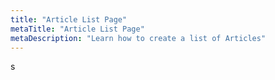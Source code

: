 ```yaml
---
title: "Article List Page"
metaTitle: "Article List Page"
metaDescription: "Learn how to create a list of Articles"
---
```

s
